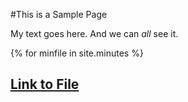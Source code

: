 #This is a Sample Page

My text goes here. And we can *all* see it.

{% for minfile in site.minutes %}
  <h2>
    <a href="{{ minfile.url }}">Link to File
      <!-- (( staff_member.name }} - (( staff_member.position }} ..>
    </a>
  </h2>
  <p>{{ minfile.content | markdownify }}</p>
{% endfor %}
